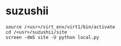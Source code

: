 suzushii
========
```
source /<usr>/virt_env/virt1/bin/activate
cd /<usr>/suzushii/site
screen -dmS site -U python local.py
```
